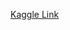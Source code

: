 [Kaggle Link](https://www.kaggle.com/datasets/stefanoleone992/mutual-funds-and-etfs/data?select=MutualFunds.csv)
